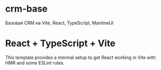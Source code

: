 # crm-base

Базовая CRM на Vite, React, TypeScript, MantineUI

# React + TypeScript + Vite

This template provides a minimal setup to get React working in Vite with HMR and some ESLint rules.
